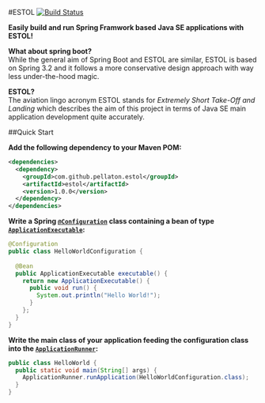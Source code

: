 #ESTOL [![Build Status](https://travis-ci.org/pellaton/estol.png?branch=master)](https://travis-ci.org/pellaton/estol)

**Easily build and run Spring Framwork based Java SE applications with ESTOL!**

**What about spring boot?**<br/>
While the general aim of Spring Boot and ESTOL are similar, ESTOL is based on Spring 3.2 
and it follows a more conservative design approach with way less under-the-hood magic.


**ESTOL?**<br/>
The aviation lingo acronym ESTOL  stands for <i>Extremely Short Take-Off and Landing</i>
which describes the aim of this project in terms of Java SE main application development 
quite accurately.

##Quick Start

**Add the following dependency to your Maven POM:**
``` xml
<dependencies>
  <dependency>
    <groupId>com.github.pellaton.estol</groupId>
    <artifactId>estol</artifactId>
    <version>1.0.0</version>
  </dependency>
</dependencies>
```

**Write a Spring <code>[@Configuration](http://docs.spring.io/spring/docs/3.2.4.RELEASE/javadoc-api/org/springframework/context/annotation/Configuration.html)</code> class containing a bean of type <code>[ApplicationExecutable](https://github.com/pellaton/estol/blob/master/src/main/java/com/github/pellaton/estol/executable/ApplicationExecutable.java)</code>:**
``` java
@Configuration
public class HelloWorldConfiguration {
 
  @Bean
  public ApplicationExecutable executable() {
    return new ApplicationExecutable() {
      public void run() {
        System.out.println("Hello World!");
      }
    };
  }
}
```
**Write the main class of your application feeding the configuration class into the <code>[ApplicationRunner](https://github.com/pellaton/estol/blob/master/src/main/java/com/github/pellaton/estol/ApplicationRunner.java)</code>:**
``` java
public class HelloWorld {
  public static void main(String[] args) {
    ApplicationRunner.runApplication(HelloWorldConfiguration.class);
  } 
}
```
